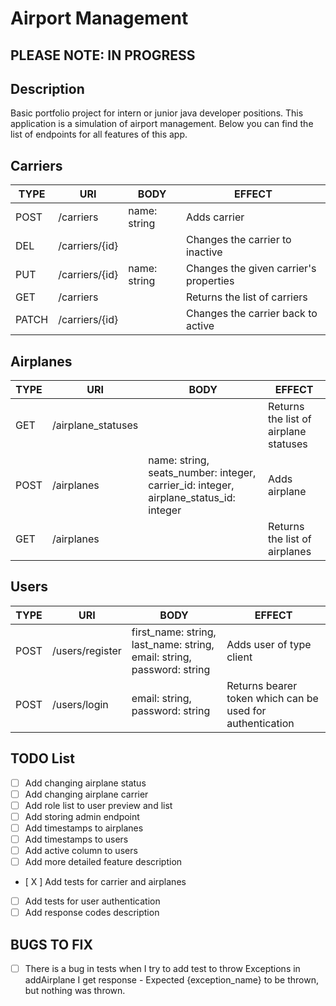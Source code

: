 # Airport Management

## PLEASE NOTE: IN PROGRESS

## Description

Basic portfolio project for intern or junior java developer positions. 
This application is a simulation of airport management. Below you can find the list of endpoints for all features of this app.

## Carriers

| TYPE | URI | BODY | EFFECT |
|---|---|---|---|
| POST | /carriers | name: string | Adds carrier |
| DEL | /carriers/{id} |  | Changes the carrier to inactive |
| PUT | /carriers/{id} | name: string | Changes the given carrier's properties |
| GET | /carriers |  | Returns the list of carriers |
| PATCH | /carriers/{id} |  | Changes the carrier back to active |

## Airplanes

| TYPE | URI | BODY | EFFECT |
|---|---|---|---|
| GET | /airplane_statuses | | Returns the list of airplane statuses |
| POST | /airplanes | name: string, seats_number: integer, carrier_id: integer, airplane_status_id: integer | Adds airplane |
| GET | /airplanes | | Returns the list of airplanes |

## Users

| TYPE | URI | BODY | EFFECT |
|---|---|---|---|
| POST | /users/register | first_name: string, last_name: string, email: string, password: string | Adds user of type client |
| POST | /users/login | email: string, password: string | Returns bearer token which can be used for authentication |

## TODO List
- [ ] Add changing airplane status
- [ ] Add changing airplane carrier
- [ ] Add role list to user preview and list
- [ ] Add storing admin endpoint
- [ ] Add timestamps to airplanes
- [ ] Add timestamps to users
- [ ] Add active column to users
- [ ] Add more detailed feature description
- [ X ] Add tests for carrier and airplanes 
- [ ] Add tests for user authentication
- [ ] Add response codes description

## BUGS TO FIX
- [ ] There is a bug in tests when I try to add test to throw Exceptions in addAirplane I get response - Expected {exception_name} to be thrown, but nothing was thrown.
